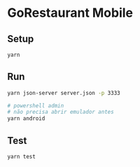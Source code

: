 # GoRestaurant Mobile

## Setup

```sh
yarn
```

## Run

```sh
yarn json-server server.json -p 3333

# powershell admin
# não precisa abrir emulador antes
yarn android
```

## Test

```sh
yarn test
```
